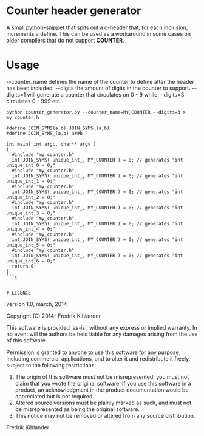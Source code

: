 # Counter header generator

A small python-snippet that spits out a c-header that, for each inclusion, increments a define.
This can be used as a workaround in some cases on older compilers that do not support __COUNTER__.


# Usage

--counter_name defines the name of the counter to define after the header has been included.
--digits the amount of digits in the counter to support. --digits=1 will generate a counter that circulates on 0 - 9
while --digits=3 circulates 0 - 999 etc.

```
python counter_generator.py --counter_name=MY_COUNTER --digits=3 > my_counter.h
```

```
#define JOIN_SYMS(a,b) JOIN_SYMS_(a,b)
#define JOIN_SYMS_(a,b) a##b

int main( int argc, char** argv )
{
  #include "my_counter.h"
  int JOIN_SYMS( unique_int_, MY_COUNTER ) = 0; // generates "int unique_int_0 = 0;"
  #include "my_counter.h"
  int JOIN_SYMS( unique_int_, MY_COUNTER ) = 0; // generates "int unique_int_1 = 0;"
  #include "my_counter.h"
  int JOIN_SYMS( unique_int_, MY_COUNTER ) = 0; // generates "int unique_int_2 = 0;"
  #include "my_counter.h"
  int JOIN_SYMS( unique_int_, MY_COUNTER ) = 0; // generates "int unique_int_3 = 0;"
  #include "my_counter.h"
  int JOIN_SYMS( unique_int_, MY_COUNTER ) = 0; // generates "int unique_int_4 = 0;"
  #include "my_counter.h"
  int JOIN_SYMS( unique_int_, MY_COUNTER ) = 0; // generates "int unique_int_5 = 0;"
  #include "my_counter.h"
  int JOIN_SYMS( unique_int_, MY_COUNTER ) = 0; // generates "int unique_int_6 = 0;"
  return 0;
}
```c


# LICENCE

```
   version 1.0, march, 2014

   Copyright (C) 2014- Fredrik Kihlander

   This software is provided 'as-is', without any express or implied
   warranty.  In no event will the authors be held liable for any damages
   arising from the use of this software.

   Permission is granted to anyone to use this software for any purpose,
   including commercial applications, and to alter it and redistribute it
   freely, subject to the following restrictions:

   1. The origin of this software must not be misrepresented; you must not
      claim that you wrote the original software. If you use this software
      in a product, an acknowledgment in the product documentation would be
      appreciated but is not required.
   2. Altered source versions must be plainly marked as such, and must not be
      misrepresented as being the original software.
   3. This notice may not be removed or altered from any source distribution.

   Fredrik Kihlander 
```
